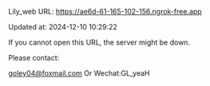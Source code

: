 Lily_web URL: https://ae6d-61-165-102-156.ngrok-free.app

Updated at: 2024-12-10 10:29:22

If you cannot open this URL, the server might be down.

Please contact: 

goley04@foxmail.com Or Wechat:GL_yeaH